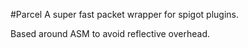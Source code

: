 #Parcel
A super fast packet wrapper for spigot plugins.

Based around ASM to avoid reflective overhead.